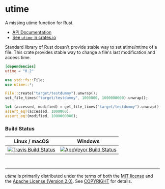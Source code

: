 utime
========
A missing utime function for Rust.

- [API Documentation](https://docs.rs/utime)
- [See `utime` in crates.io](https://crates.io/crates/utime)

Standard library of Rust doesn't provide stable way to set atime/mtime of a
file. This crate provides stable way to change a file's last modification and
access time.

```toml
[dependencies]
utime = "0.2"
```
```rust
use std::fs::File;
use utime::*;

File::create("target/testdummy").unwrap();
set_file_times("target/testdummy", 1000000, 1000000000).unwrap();

let (accessed, modified) = get_file_times("target/testdummy").unwrap();
assert_eq!(accessed, 1000000);
assert_eq!(modified, 1000000000);
```

### Build Status

Linux / macOS | Windows
:------------:|:--------:
[![Travis Build Status]][travis] | [![AppVeyor Build Status]][appveyor]

<br>

--------
*utime* is primarily distributed under the terms of both the [MIT
license] and the [Apache License (Version 2.0)]. See [COPYRIGHT] for details.

[Travis Build Status]: https://badgen.net/travis/simnalamburt/utime/master?icon=travis&label=build
[travis]: https://travis-ci.org/simnalamburt/utime
[AppVeyor Build Status]: https://badgen.net/appveyor/ci/simnalamburt/utime/master?icon=appveyor&label=build
[appveyor]: https://ci.appveyor.com/project/simnalamburt/utime/branch/master
[MIT license]: LICENSE-MIT
[Apache License (Version 2.0)]: LICENSE-APACHE
[COPYRIGHT]: COPYRIGHT
